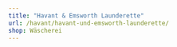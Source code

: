 ```yaml
---
title: "Havant & Emsworth Launderette"
url: /havant/havant-und-emsworth-launderette/
shop: Wäscherei
---
```

